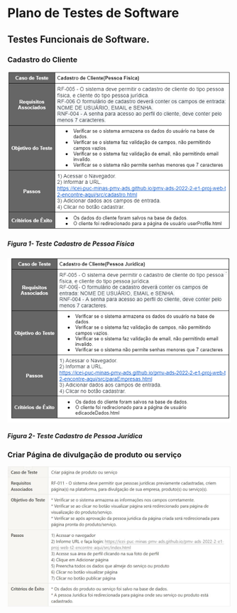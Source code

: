 # Plano de Testes de Software

## Testes Funcionais de Software.

### Cadastro do Cliente

<p align="center"> 
  <img src="img/testes/CadastroPessoaFisica.PNG" width="600">
</p>

##### _Figura 1- Teste Cadastro de Pessoa Física_

<p align="center"> 
  <img src="img/testes/CadastroPessoaJuridica.PNG" width="600">
</p>

##### _Figura 2- Teste Cadastro de Pessoa Jurídica_


### Criar Página de divulgação de produto ou serviço

<p align="center"> 
  <img src="img/testes/CriarPaginaJuridica.JPG" width="600">
</p>
